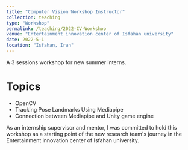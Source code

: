 ```yaml
---
title: "Computer Vision Workshop Instructor"
collection: teaching
type: "Workshop"
permalink: /teaching/2022-CV-Workshop
venue: "Entertainment innovation center of Isfahan university"
date: 2022-5-1
location: "Isfahan, Iran"
---
```


A 3 sessions workshop for new summer interns.

Topics
======
* OpenCV
* Tracking Pose Landmarks Using Mediapipe
* Connection between Mediapipe and Unity game engine

As an internship supervisor and mentor, I was committed to hold this workshop as a starting point of the new research team's journey in the Entertainment innovation center of Isfahan university.
